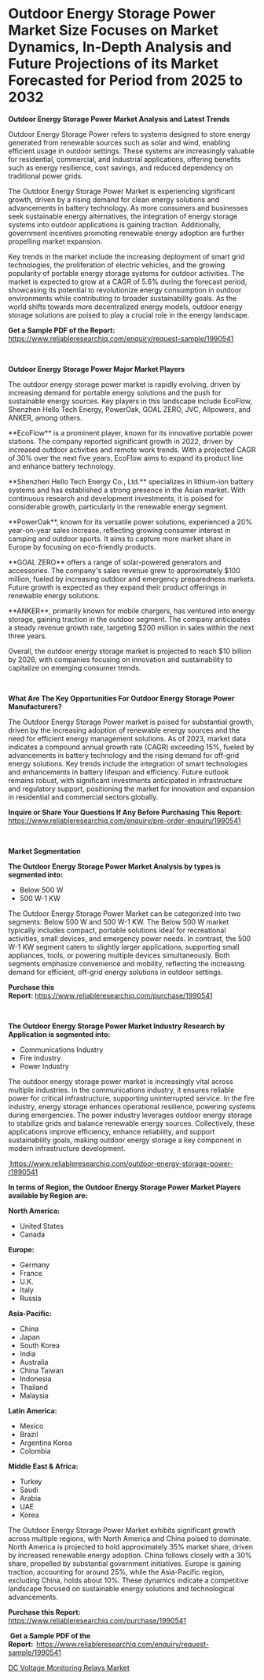 <p><h1>Outdoor Energy Storage Power Market Size Focuses on Market Dynamics, In-Depth Analysis and Future Projections of its Market Forecasted for Period from 2025 to 2032</h1></p><p><strong>Outdoor Energy Storage Power Market Analysis and Latest Trends</strong></p>
<p><p>Outdoor Energy Storage Power refers to systems designed to store energy generated from renewable sources such as solar and wind, enabling efficient usage in outdoor settings. These systems are increasingly valuable for residential, commercial, and industrial applications, offering benefits such as energy resilience, cost savings, and reduced dependency on traditional power grids.</p><p>The Outdoor Energy Storage Power Market is experiencing significant growth, driven by a rising demand for clean energy solutions and advancements in battery technology. As more consumers and businesses seek sustainable energy alternatives, the integration of energy storage systems into outdoor applications is gaining traction. Additionally, government incentives promoting renewable energy adoption are further propelling market expansion.</p><p>Key trends in the market include the increasing deployment of smart grid technologies, the proliferation of electric vehicles, and the growing popularity of portable energy storage systems for outdoor activities. The market is expected to grow at a CAGR of 5.6% during the forecast period, showcasing its potential to revolutionize energy consumption in outdoor environments while contributing to broader sustainability goals. As the world shifts towards more decentralized energy models, outdoor energy storage solutions are poised to play a crucial role in the energy landscape.</p></p>
<p><strong>Get a Sample PDF of the Report:&nbsp;</strong> <a href="https://www.reliableresearchiq.com/enquiry/request-sample/1990541?utm_campaign=2886&utm_medium=2&utm_source=Github&utm_content=ia&utm_term=07042025&utm_id=outdoor-energy-storage-power">https://www.reliableresearchiq.com/enquiry/request-sample/1990541</a></p>
<p>&nbsp;</p>
<p><strong>Outdoor Energy Storage Power Major Market Players</strong></p>
<p><p>The outdoor energy storage power market is rapidly evolving, driven by increasing demand for portable energy solutions and the push for sustainable energy sources. Key players in this landscape include EcoFlow, Shenzhen Hello Tech Energy, PowerOak, GOAL ZERO, JVC, Allpowers, and ANKER, among others.</p><p>**EcoFlow** is a prominent player, known for its innovative portable power stations. The company reported significant growth in 2022, driven by increased outdoor activities and remote work trends. With a projected CAGR of 30% over the next five years, EcoFlow aims to expand its product line and enhance battery technology.</p><p>**Shenzhen Hello Tech Energy Co., Ltd.** specializes in lithium-ion battery systems and has established a strong presence in the Asian market. With continuous research and development investments, it is poised for considerable growth, particularly in the renewable energy segment.</p><p>**PowerOak**, known for its versatile power solutions, experienced a 20% year-on-year sales increase, reflecting growing consumer interest in camping and outdoor sports. It aims to capture more market share in Europe by focusing on eco-friendly products.</p><p>**GOAL ZERO** offers a range of solar-powered generators and accessories. The company's sales revenue grew to approximately $100 million, fueled by increasing outdoor and emergency preparedness markets. Future growth is expected as they expand their product offerings in renewable energy solutions.</p><p>**ANKER**, primarily known for mobile chargers, has ventured into energy storage, gaining traction in the outdoor segment. The company anticipates a steady revenue growth rate, targeting $200 million in sales within the next three years.</p><p>Overall, the outdoor energy storage market is projected to reach $10 billion by 2026, with companies focusing on innovation and sustainability to capitalize on emerging consumer trends.</p></p>
<p>&nbsp;</p>
<p><strong>What Are The Key Opportunities For Outdoor Energy Storage Power Manufacturers?</strong></p>
<p><p>The Outdoor Energy Storage Power market is poised for substantial growth, driven by the increasing adoption of renewable energy sources and the need for efficient energy management solutions. As of 2023, market data indicates a compound annual growth rate (CAGR) exceeding 15%, fueled by advancements in battery technology and the rising demand for off-grid energy solutions. Key trends include the integration of smart technologies and enhancements in battery lifespan and efficiency. Future outlook remains robust, with significant investments anticipated in infrastructure and regulatory support, positioning the market for innovation and expansion in residential and commercial sectors globally.</p></p>
<p><strong>Inquire or Share Your Questions If Any Before Purchasing This Report:</strong> <a href="https://www.reliableresearchiq.com/enquiry/pre-order-enquiry/1990541?utm_campaign=2886&utm_medium=2&utm_source=Github&utm_content=ia&utm_term=07042025&utm_id=outdoor-energy-storage-power">https://www.reliableresearchiq.com/enquiry/pre-order-enquiry/1990541</a></p>
<p>&nbsp;</p>
<p><strong>Market Segmentation</strong></p>
<p><strong>The Outdoor Energy Storage Power Market Analysis by types is segmented into:</strong></p>
<p><ul><li>Below 500 W</li><li>500 W-1 KW</li></ul></p>
<p><p>The Outdoor Energy Storage Power Market can be categorized into two segments: Below 500 W and 500 W-1 KW. The Below 500 W market typically includes compact, portable solutions ideal for recreational activities, small devices, and emergency power needs. In contrast, the 500 W-1 KW segment caters to slightly larger applications, supporting small appliances, tools, or powering multiple devices simultaneously. Both segments emphasize convenience and mobility, reflecting the increasing demand for efficient, off-grid energy solutions in outdoor settings.</p></p>
<p><strong>Purchase this Report:&nbsp;</strong><a href="https://www.reliableresearchiq.com/purchase/1990541?utm_campaign=2886&utm_medium=2&utm_source=Github&utm_content=ia&utm_term=07042025&utm_id=outdoor-energy-storage-power">https://www.reliableresearchiq.com/purchase/1990541</a></p>
<p>&nbsp;</p>
<p><strong>The Outdoor Energy Storage Power Market Industry Research by Application is segmented into:</strong></p>
<p><ul><li>Communications Industry</li><li>Fire Industry</li><li>Power Industry</li></ul></p>
<p><p>The outdoor energy storage power market is increasingly vital across multiple industries. In the communications industry, it ensures reliable power for critical infrastructure, supporting uninterrupted service. In the fire industry, energy storage enhances operational resilience, powering systems during emergencies. The power industry leverages outdoor energy storage to stabilize grids and balance renewable energy sources. Collectively, these applications improve efficiency, enhance reliability, and support sustainability goals, making outdoor energy storage a key component in modern infrastructure development.</p></p>
<p><a href="https://www.reliableresearchiq.com/outdoor-energy-storage-power-r1990541?utm_campaign=2886&utm_medium=2&utm_source=Github&utm_content=ia&utm_term=07042025&utm_id=outdoor-energy-storage-power">&nbsp;https://www.reliableresearchiq.com/outdoor-energy-storage-power-r1990541</a></p>
<p><strong>In terms of Region, the Outdoor Energy Storage Power Market Players available by Region are:</strong></p>
<p>
    <p> <strong> North America: </strong>
        <ul>
            <li>United States</li>
            <li>Canada</li>
        </ul>
        </p> 
    <p> <strong> Europe: </strong>
        <ul>
            <li>Germany</li>
            <li>France</li>
            <li>U.K.</li>
            <li>Italy</li>
            <li>Russia</li>
        </ul>
        </p> 
    <p> <strong> Asia-Pacific: </strong>
        <ul>
            <li>China</li>
            <li>Japan</li>
            <li>South Korea</li>
            <li>India</li>
            <li>Australia</li>
            <li>China Taiwan</li>
            <li>Indonesia</li>
            <li>Thailand</li>
            <li>Malaysia</li>
        </ul>
        </p> 
    <p> <strong> Latin America: </strong>
        <ul>
            <li>Mexico</li>
            <li>Brazil</li>
            <li>Argentina Korea</li>
            <li>Colombia</li>
        </ul>
        </p> 
    <p> <strong> Middle East & Africa: </strong>
        <ul>
            <li>Turkey</li>
            <li>Saudi</li>
            <li>Arabia</li>
            <li>UAE</li>
            <li>Korea</li>
        </ul>
    </p>
    </p>
<p><p>The Outdoor Energy Storage Power Market exhibits significant growth across multiple regions, with North America and China poised to dominate. North America is projected to hold approximately 35% market share, driven by increased renewable energy adoption. China follows closely with a 30% share, propelled by substantial government initiatives. Europe is gaining traction, accounting for around 25%, while the Asia-Pacific region, excluding China, holds about 10%. These dynamics indicate a competitive landscape focused on sustainable energy solutions and technological advancements.</p></p>
<p><strong>Purchase this Report: </strong><a href="https://www.reliableresearchiq.com/purchase/1990541?utm_campaign=2886&utm_medium=2&utm_source=Github&utm_content=ia&utm_term=07042025&utm_id=outdoor-energy-storage-power">https://www.reliableresearchiq.com/purchase/1990541</a></p>
<p>&nbsp;<strong>Get a Sample PDF of the Report:&nbsp;&nbsp;</strong><a href="https://www.reliableresearchiq.com/enquiry/request-sample/1990541?utm_campaign=2886&utm_medium=2&utm_source=Github&utm_content=ia&utm_term=07042025&utm_id=outdoor-energy-storage-power">https://www.reliableresearchiq.com/enquiry/request-sample/1990541</a></p>
<p><strong></strong></p>
<p><p><a href="https://github.com/aidelndasse/Market-Research-Report-List-1/blob/main/dc-voltage-monitoring-relays-market.md?utm_campaign=2886&utm_medium=2&utm_source=Github&utm_content=ia&utm_term=07042025&utm_id=outdoor-energy-storage-power">DC Voltage Monitoring Relays Market</a></p></p>